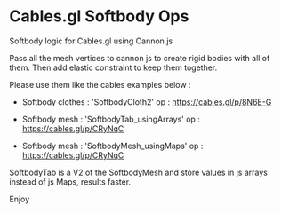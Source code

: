 # Cables.gl Softbody Ops
Softbody logic for Cables.gl using Cannon.js

Pass all the mesh vertices to cannon js to create rigid bodies with all of them.
Then add elastic constraint to keep them together.



Please use them like the cables examples below :

- Softbody clothes : 'SoftbodyCloth2' op : https://cables.gl/p/8N6E-G

- Softbody mesh : 'SoftbodyTab_usingArrays' op : https://cables.gl/p/CRyNqC

- Softbody mesh : 'SoftbodyMesh_usingMaps' op : https://cables.gl/p/CRyNqC

SoftbodyTab is a V2 of the SoftbodyMesh and store values in js arrays instead of js Maps, results faster.

Enjoy




